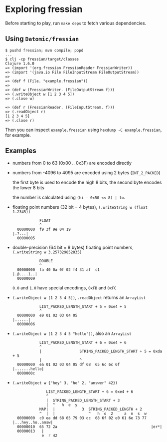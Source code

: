 # Exploring fressian

Before starting to play, run `make deps` to fetch various dependencies.

## Using `Datomic/fressian`

```
$ pushd fressian; mvn compile; popd
...
$ clj -cp fressian/target/classes
Clojure 1.6.0
=> (import '(org.fressian FressianReader FressianWriter))
=> (import '(java.io File FileInputStream FileOutputStream))
=>
=> (def f (File. "example.fressian"))
=>
=> (def w (FressianWriter. (FileOutputStream f)))
=> (.writeObject w [1 2 3 4 5])
=> (.close w)

=> (def r (FressianReader. (FileInputStream. f)))
=> (.readObject r)
[1 2 3 4 5]
=> (.close r)
```

Then you can inspect `example.fressian` using `hexdump -C
example.fressian`, for example.

## Examples

- numbers from 0 to 63 (0x00 .. 0x3F) are encoded directly
- numbers from -4096 to 4095 are encoded using 2 bytes (`INT_2_PACKED`)

    the first byte is used to encode the high 8 bits, the second byte
    encodes the lower 8 bits

    the number is calculated using `(hi - 0x50 << 8) | lo`.

- floating point numbers (32 bit = 4 bytes), `(.writeString w (float 1.2345))`

                  FLOAT
                  ^
        00000000  f9 3f 9e 04 19                                    |.?...|
        00000005
- double-precision (64 bit = 8 bytes) floating point numbers, `(.writeString w 3.257329852835)`

                  DOUBLE
                  ^
        00000000  fa 40 0a 0f 02 f4 31 af  c1                       |.@....1..|
        00000009

    `0.0` and `1.0` have special encodings, `0xFB` and `0xFC`
- `(.writeObject w [1 2 3 4 5])`, `.readObject` returns an `ArrayList`

                  LIST_PACKED_LENGTH_START + 5 = 0xe4 + 5
                  ^
        00000000  e9 01 02 03 04 05                                 |......|
        00000006
- `(.writeObject w [1 2 3 4 5 "hello"])`, also an `ArrayList`

                  LIST_PACKED_LENGTH_START + 6 = 0xe4 + 6
                  ^
                  |                 STRING_PACKED_LENGTH_START + 5 = 0xda + 5
                  |                 ^
        00000000  ea 01 02 03 04 05 df 68  65 6c 6c 6f              |.......hello|
        0000000c
- `(.writeObject w {"hey" 3, "ho" 2, "answer" 42})`

                     LIST_PACKED_LENGTH_START + 6 = 0xe4 + 6
                     ^
                     |  STRING_PACKED_LENGTH_START + 3
                     |  ^   h  e  y
                  MAP|  |            3  STRING_PACKED_LENGTH + 2
                  ^  |  |               ^   h  o  2     a  n  s  w
        00000000  c0 ea dd 68 65 79 03 dc  68 6f 02 e0 61 6e 73 77  |...hey..ho..answ|
        00000010  65 72 2a                                          |er*|
        00000013   |
                   e  r 42
